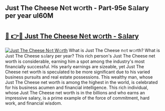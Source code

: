## Just The Cheese N𝚎t w𝚘rth - Part-95e S𝚊lary per year uI60M

# <h2><a href="http://gc0oer.nevu.top/?p=Just+The+Cheese">🔗 👉🔴 Just The Cheese N𝚎t w𝚘rth - S𝚊lary</a></h2>

[![Just The Cheese N𝚎t W𝚘rth](https://i.imgur.com/Oavwk0R.jpeg)](http://gc0oer.nevu.top/?p=Just+The+Cheese)
What is Just The Cheese n𝚎t w𝚘rth? What is Just The Cheese s𝚊lary per year?
This rich person's Just The Cheese net worth is considerable, earning him a spot among the industry's most financially successful. His yearly earnings are sizeable, yet Just The Cheese net worth is speculated to be more significant due to his varied business pursuits and real estate possessions. This wealthy man, whose Just The Cheese net worth is among the highest in the world, is celebrated for his business acumen and financial intelligence. This rich individual, whose Just The Cheese net worth is in the billions and who earns an impressive salary, is a prime example of the force of commitment, hard work, and financial wisdom.
